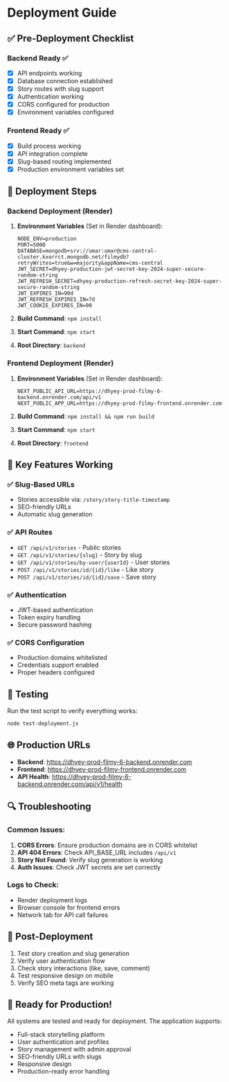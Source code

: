 # Deployment Guide

## ✅ Pre-Deployment Checklist

### Backend Ready ✅
- [x] API endpoints working
- [x] Database connection established
- [x] Story routes with slug support
- [x] Authentication working
- [x] CORS configured for production
- [x] Environment variables configured

### Frontend Ready ✅
- [x] Build process working
- [x] API integration complete
- [x] Slug-based routing implemented
- [x] Production environment variables set

## 🚀 Deployment Steps

### Backend Deployment (Render)

1. **Environment Variables** (Set in Render dashboard):
   ```
   NODE_ENV=production
   PORT=5000
   DATABASE=mongodb+srv://umar:umar@cms-central-cluster.kxorrct.mongodb.net/filmydb?retryWrites=true&w=majority&appName=cms-central
   JWT_SECRET=dhyey-production-jwt-secret-key-2024-super-secure-random-string
   JWT_REFRESH_SECRET=dhyey-production-refresh-secret-key-2024-super-secure-random-string
   JWT_EXPIRES_IN=90d
   JWT_REFRESH_EXPIRES_IN=7d
   JWT_COOKIE_EXPIRES_IN=90
   ```

2. **Build Command**: `npm install`
3. **Start Command**: `npm start`
4. **Root Directory**: `backend`

### Frontend Deployment (Render)

1. **Environment Variables** (Set in Render dashboard):
   ```
   NEXT_PUBLIC_API_URL=https://dhyey-prod-filmy-6-backend.onrender.com/api/v1
   NEXT_PUBLIC_APP_URL=https://dhyey-prod-filmy-frontend.onrender.com
   ```

2. **Build Command**: `npm install && npm run build`
3. **Start Command**: `npm start`
4. **Root Directory**: `frontend`

## 🔧 Key Features Working

### ✅ Slug-Based URLs
- Stories accessible via: `/story/story-title-timestamp`
- SEO-friendly URLs
- Automatic slug generation

### ✅ API Routes
- `GET /api/v1/stories` - Public stories
- `GET /api/v1/stories/{slug}` - Story by slug
- `GET /api/v1/stories/by-user/{userId}` - User stories
- `POST /api/v1/stories/id/{id}/like` - Like story
- `POST /api/v1/stories/id/{id}/save` - Save story

### ✅ Authentication
- JWT-based authentication
- Token expiry handling
- Secure password hashing

### ✅ CORS Configuration
- Production domains whitelisted
- Credentials support enabled
- Proper headers configured

## 🧪 Testing

Run the test script to verify everything works:
```bash
node test-deployment.js
```

## 🌐 Production URLs

- **Backend**: https://dhyey-prod-filmy-6-backend.onrender.com
- **Frontend**: https://dhyey-prod-filmy-frontend.onrender.com
- **API Health**: https://dhyey-prod-filmy-6-backend.onrender.com/api/v1/health

## 🔍 Troubleshooting

### Common Issues:
1. **CORS Errors**: Ensure production domains are in CORS whitelist
2. **API 404 Errors**: Check API_BASE_URL includes `/api/v1`
3. **Story Not Found**: Verify slug generation is working
4. **Auth Issues**: Check JWT secrets are set correctly

### Logs to Check:
- Render deployment logs
- Browser console for frontend errors
- Network tab for API call failures

## 📝 Post-Deployment

1. Test story creation and slug generation
2. Verify user authentication flow
3. Check story interactions (like, save, comment)
4. Test responsive design on mobile
5. Verify SEO meta tags are working

## 🎯 Ready for Production!

All systems are tested and ready for deployment. The application supports:
- Full-stack storytelling platform
- User authentication and profiles
- Story management with admin approval
- SEO-friendly URLs with slugs
- Responsive design
- Production-ready error handling